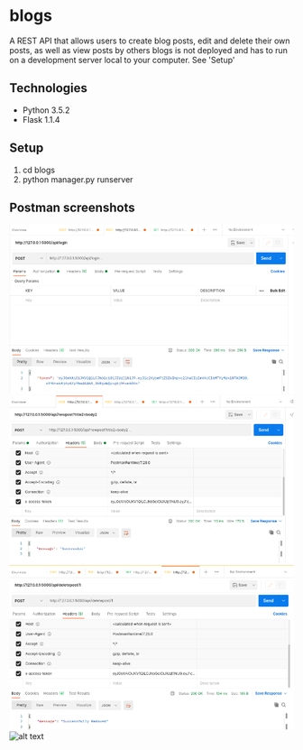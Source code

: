 # blogs
A REST API that allows users to create blog posts, edit and delete their own posts, as well as view posts by others
blogs is not deployed and has to run on a development server local to your computer. See 'Setup'

## Technologies
* Python 3.5.2
* Flask 1.1.4

## Setup
1. cd blogs
2. python manager.py runserver

## Postman screenshots
![alt text](/images/loginendpoint.png)
![alt text](/images/newpost_endpoint.png)
![alt text](/images/deletepost_endpoint.png)
![alt text](/images/allposts2endpoint.png)
